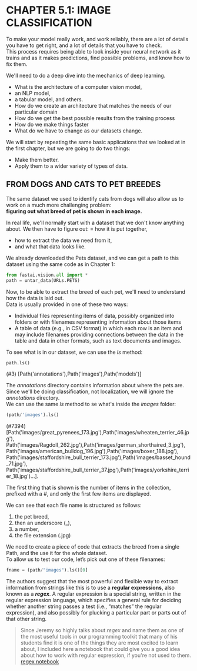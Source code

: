 # CHAPTER 5.1: IMAGE CLASSIFICATION

To make your model really work, and work reliably, there are a lot of details you have to get right, 
and a lot of details that you have to check.     
This process requires being able to look inside your neural network as it trains and as it makes predictions, 
find possible problems, and know how to fix them.

We'll need to do a deep dive into the mechanics of deep learning. 
- What is the architecture of a computer vision model, 
 - an NLP model, 
 - a tabular model, and others.
 - How do we create an architecture that matches the needs of our particular domain
 - How do we get the best possible results from the training process 
 - How do we make things faster
 - What do we have to change as our datasets change.
 
 We will start by repeating the same basic applications that we looked at in the first chapter, but we are going to do two things: 
 - Make them better.  
 - Apply them to a wider variety of types of data.

## FROM DOGS AND CATS TO PET BREEDES

The same dataset we used to identify cats from dogs will also allow us to work on a much more challenging problem:     
**figuring out what breed of pet is shown in each image.**

In real life, we'll normally start with a dataset that we don't know anything about. We then have to figure out:
= how it is put together, 
- how to extract the data we need from it, 
- and what that data looks like.

We already downloaded the Pets dataset, and we can get a path to this dataset using the same code as in Chapter 1: 
```python
from fastai.vision.all import *
path = untar_data(URLs.PETS)
```

Now, to be able to extract the breed of each pet, we'll need to understand how the data is laid out.     
Data is usually provided in one of these two ways: 
- Individual files representing items of data, possibly organized into folders or with filenames representing information about those items  
- A table of data (e.g., in CSV format) in which each row is an item and may include filenames providing connections between the data in the table 
and data in other formats, such as text documents and images.

To see what is in our dataset, we can use the *ls* method: 
```python
path.ls() 
```
(#3) [Path('annotations'),Path('images'),Path('models')]

The *annotations* directory contains information about where the pets are. 
Since we'll be doing classification, not localization, we will ignore the *annotations* directory.     
We can use the same *ls* method to se what's inside the *images* folder:
```python
(path/'images').ls()
```

(#7394) [Path('images/great_pyrenees_173.jpg'),Path('images/wheaten_terrier_46.jpg'),
Path('images/Ragdoll_262.jpg'),Path('images/german_shorthaired_3.jpg'),
Path('images/american_bulldog_196.jpg'),Path('images/boxer_188.jpg'),
Path('images/staffordshire_bull_terrier_173.jpg'),Path('images/basset_hound_71.jpg'),
Path('images/staffordshire_bull_terrier_37.jpg'),Path('images/yorkshire_terrier_18.jpg')...].    

The first thing that is shown is the number of items in the collection, prefixed with a *#*, and only the first few items are displayed.

We can see that each file name is structured as follows:
1. the pet breed,
2. then an underscore (_),
3. a number,
4. the file extension (.jpg)

We need to create a piece of code that extracts the breed from a single Path, and the use it for the whole dataset.     
To allow us to test our code, let’s pick out one of these filenames: 
```python
fname = (path/"images").ls()[0]
```
The authors suggest that the most powerful and flexible way to extract information from strings like this is to use a **regular expressions**, 
also known as a ***regex***. A regular expression is a special string, written in the regular expression language, 
which specifies a general rule for deciding whether another string passes a test (i.e., “matches” the regular expression), 
and also possibly for plucking a particular part or parts out of that other string.

> Since Jeremy so highly talks about *regex* and name them as one of the most useful tools in our programming toolkit 
that many of his students find it is one of the things they are most excited to learn about, I included here a notebook that could give you a good idea 
about how to work with regular expression, if you're not used to them. [regex notebook](https://github.com/luisenoz/luisenoz.github.io/blob/master/images/RegEx.ipynb)






